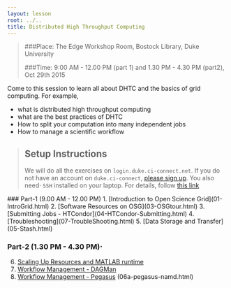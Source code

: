 ```yaml
---
layout: lesson
root: ../..
title: Distributed High Throughput Computing
---
```



>
>
>###Place: The Edge Workshop Room, Bostock Library, Duke University
>
>###Time: 9:00 AM - 12.00 PM (part 1) and 1.30 PM - 4.30 PM (part2), Oct 29th 2015
>

Come to this session to learn all about DHTC and the basics of grid computing. For example, 

*    what is distributed high throughput computing 
*    what are the best practices of DHTC
*    How to split your computation into many independent jobs
*    How to manage a scientific workflow 


> ## Setup Instructions
> We will do all the exercises on `login.duke.ci-connect.net`.  If you do not have an account on
> `duke.ci-connect`, [please sign up](https://duke.ci-connect.net/signup). You also need⋅
`SSH` installed on your laptop.  For details, follow [this link](http://swc-osg-workshop.github.io/2015-10-27-duke/setup.html)
>

<div class="toc" markdown="1">
### Part-1 (9.00 AM - 12.00 PM)
1.  [Introduction to Open Science Grid](01-IntroGrid.html)
2.  [Software Resources on OSG](03-OSGtour.html)
3.  [Submitting Jobs  - HTCondor](04-HTCondor-Submitting.html)
4.  [Troubleshooting](07-TroubleShooting.html)
5.  [Data Storage and Transfer](05-Stash.html)

### Part-2 (1.30 PM - 4.30 PM)⋅
6.  [Scaling Up Resources and MATLAB runtime](04a-ScalingUp.html)
7.  [Workflow Management - DAGMan](06-dagman-namd.html)
8.  [Workflow Management - Pegasus](optional) (06a-pegasus-namd.html) 
</div>
